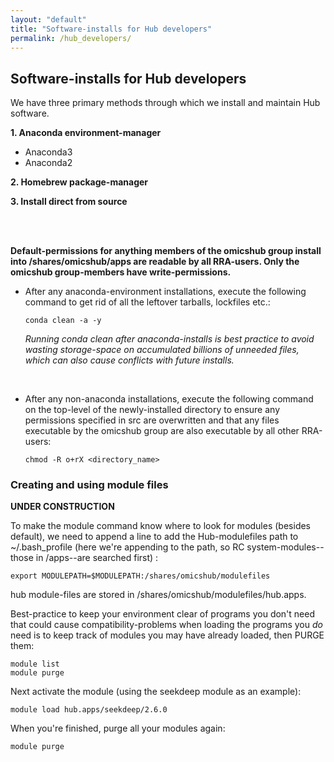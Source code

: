 ```yaml
---
layout: "default"
title: "Software-installs for Hub developers"
permalink: /hub_developers/
---
```


<h2> Software-installs for Hub developers</h2>
We have three primary methods through which we install and maintain Hub software. 

**1. Anaconda environment-manager**

   + Anaconda3
   + Anaconda2

**2. Homebrew package-manager**

**3. Install direct from source**

<br>
<br>

**Default-permissions for anything members of the omicshub group install into /shares/omicshub/apps are readable by all RRA-users. Only the omicshub group-members have write-permissions.**   
    
   + After any anaconda-environment installations, execute the following command to get rid of all the leftover tarballs, lockfiles etc.:
   
         conda clean -a -y
            
      *Running conda clean after anaconda-installs is best practice to avoid wasting storage-space on accumulated billions of unneeded files, which can also cause conflicts with future installs.*
         
<br>         
            
   + After any non-anaconda installations, execute the following command on the top-level of the newly-installed directory to ensure any permissions specified in src are overwritten and that any files executable by the omicshub group are also executable by all other RRA-users:
    
         chmod -R o+rX <directory_name>

### Creating and using module files ###

**UNDER CONSTRUCTION**

To make the module command know where to look for modules (besides default), we need to append a line to add the Hub-modulefiles path to ~/.bash_profile (here we're appending to the path, so RC system-modules--those in /apps--are searched first) :

    export MODULEPATH=$MODULEPATH:/shares/omicshub/modulefiles

   hub module-files are stored in /shares/omicshub/modulefiles/hub.apps.
   
 Best-practice to keep your environment clear of programs you don't need that could cause compatibility-problems when loading the programs you *do* need is to keep track of modules you may have already loaded, then PURGE them:
 
    module list
    module purge
   
   Next activate the module (using the seekdeep module as an example):

    module load hub.apps/seekdeep/2.6.0
    
   When you're finished, purge all your modules again:
   
    module purge




